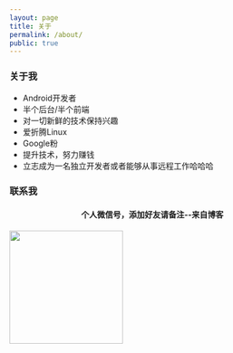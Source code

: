```yaml
---
layout: page
title: 关于
permalink: /about/
public: true
---
```

### 关于我

* Android开发者
* 半个后台/半个前端
* 对一切新鲜的技术保持兴趣
* 爱折腾Linux
* Google粉
* 提升技术，努力赚钱
* 立志成为一名独立开发者或者能够从事远程工作哈哈哈

### 联系我

<h4 align = "center">个人微信号，添加好友请备注--来自博客</h4>
<img src="https://ooo.0o0.ooo/2017/05/17/591c5c682bddd.jpg" width="200" height="200">